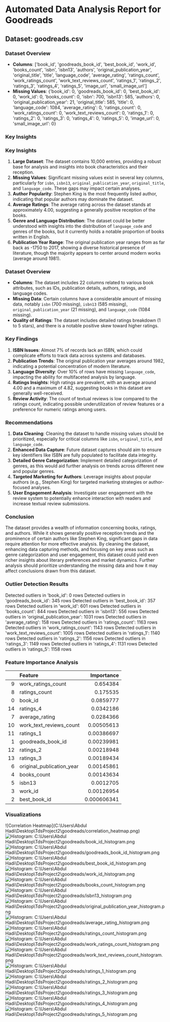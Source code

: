 # Automated Data Analysis Report for Goodreads

## Dataset: goodreads.csv

### Dataset Overview
- **Columns**: ['book_id', 'goodreads_book_id', 'best_book_id', 'work_id', 'books_count', 'isbn', 'isbn13', 'authors', 'original_publication_year', 'original_title', 'title', 'language_code', 'average_rating', 'ratings_count', 'work_ratings_count', 'work_text_reviews_count', 'ratings_1', 'ratings_2', 'ratings_3', 'ratings_4', 'ratings_5', 'image_url', 'small_image_url']
- **Missing Values**: {'book_id': 0, 'goodreads_book_id': 0, 'best_book_id': 0, 'work_id': 0, 'books_count': 0, 'isbn': 700, 'isbn13': 585, 'authors': 0, 'original_publication_year': 21, 'original_title': 585, 'title': 0, 'language_code': 1084, 'average_rating': 0, 'ratings_count': 0, 'work_ratings_count': 0, 'work_text_reviews_count': 0, 'ratings_1': 0, 'ratings_2': 0, 'ratings_3': 0, 'ratings_4': 0, 'ratings_5': 0, 'image_url': 0, 'small_image_url': 0}

### Key Insights
### Key Insights
1. **Large Dataset**: The dataset contains 10,000 entries, providing a robust base for analysis and insights into book characteristics and their reception.
2. **Missing Values**: Significant missing values exist in several key columns, particularly for `isbn`, `isbn13`, `original_publication_year`, `original_title`, and `language_code`. These gaps may impact certain analyses.
3. **Author Popularity**: Stephen King is the most frequently listed author, indicating that popular authors may dominate the dataset.
4. **Average Ratings**: The average rating across the dataset stands at approximately 4.00, suggesting a generally positive reception of the books.
5. **Genre and Language Distribution**: The dataset could be better understood with insights into the distribution of `language_code` and genres of the books, but it currently holds a notable proportion of books written in English.
6. **Publication Year Range**: The original publication year ranges from as far back as -1750 to 2017, showing a diverse historical presence of literature, though the majority appears to center around modern works (average around 1981).

### Dataset Overview
- **Columns**: The dataset includes 22 columns related to various book attributes, such as IDs, publication details, authors, ratings, and language codes.
- **Missing Data**: Certain columns have a considerable amount of missing data, notably `isbn` (700 missing), `isbn13` (585 missing), `original_publication_year` (21 missing), and `language_code` (1084 missing).
- **Quality of Ratings**: The dataset includes detailed ratings breakdown (1 to 5 stars), and there is a notable positive skew toward higher ratings.

### Key Findings
1. **ISBN Issues**: Almost 7% of records lack an ISBN, which could complicate efforts to track data across systems and databases.
2. **Publication Trends**: The original publication year averages around 1982, indicating a potential concentration of modern literature.
3. **Language Diversity**: Over 10% of rows have missing `language_code`, impacting the ability for multifaceted analysis by language.
4. **Ratings Insights**: High ratings are prevalent, with an average around 4.00 and a maximum of 4.82, suggesting books in this dataset are generally well-received.
5. **Review Activity**: The count of textual reviews is low compared to the ratings count, indicating possible underutilization of review features or a preference for numeric ratings among users.

### Recommendations
1. **Data Cleaning**: Cleaning the dataset to handle missing values should be prioritized, especially for critical columns like `isbn`, `original_title`, and `language_code`.
2. **Enhanced Data Capture**: Future dataset captures should aim to ensure key identifiers like ISBN are fully populated to facilitate data integrity.
3. **Detailed Genre Categorization**: Implement detailed categorization of genres, as this would aid further analysis on trends across different new and popular genres.
4. **Targeted Marketing for Authors**: Leverage insights about popular authors (e.g., Stephen King) for targeted marketing strategies or author-focused analyses.
5. **User Engagement Analysis**: Investigate user engagement with the review system to potentially enhance interaction with readers and increase textual review submissions.

### Conclusion
The dataset provides a wealth of information concerning books, ratings, and authors. While it shows generally positive reception trends and the prominence of certain authors like Stephen King, significant gaps in data require attention for more effective analysis. By cleaning the dataset, enhancing data capturing methods, and focusing on key areas such as genre categorization and user engagement, this dataset could yield even richer insights about literary preferences and market dynamics. Further analysis should prioritize understanding the missing data and how it may affect conclusions drawn from this dataset.

### Outlier Detection Results
Detected outliers in 'book_id': 0 rows
Detected outliers in 'goodreads_book_id': 345 rows
Detected outliers in 'best_book_id': 357 rows
Detected outliers in 'work_id': 601 rows
Detected outliers in 'books_count': 844 rows
Detected outliers in 'isbn13': 556 rows
Detected outliers in 'original_publication_year': 1031 rows
Detected outliers in 'average_rating': 158 rows
Detected outliers in 'ratings_count': 1163 rows
Detected outliers in 'work_ratings_count': 1143 rows
Detected outliers in 'work_text_reviews_count': 1005 rows
Detected outliers in 'ratings_1': 1140 rows
Detected outliers in 'ratings_2': 1156 rows
Detected outliers in 'ratings_3': 1149 rows
Detected outliers in 'ratings_4': 1131 rows
Detected outliers in 'ratings_5': 1158 rows

### Feature Importance Analysis
|    | Feature                   |   Importance |
|---:|:--------------------------|-------------:|
|  9 | work_ratings_count        |  0.654384    |
|  8 | ratings_count             |  0.175535    |
|  0 | book_id                   |  0.0859777   |
| 14 | ratings_4                 |  0.0342186   |
|  7 | average_rating            |  0.0284366   |
| 10 | work_text_reviews_count   |  0.00505613  |
| 11 | ratings_1                 |  0.00386697  |
|  1 | goodreads_book_id         |  0.00239981  |
| 12 | ratings_2                 |  0.00218948  |
| 13 | ratings_3                 |  0.00189434  |
|  6 | original_publication_year |  0.00145861  |
|  4 | books_count               |  0.00143634  |
|  5 | isbn13                    |  0.0012705   |
|  3 | work_id                   |  0.00126954  |
|  2 | best_book_id              |  0.000606341 |

### Visualizations
![Correlation Heatmap](C:\Users\Abdul Hadi\Desktop\TdsProject2\goodreads/correlation_heatmap.png)
![Histogram: C:\Users\Abdul Hadi\Desktop\TdsProject2\goodreads/book_id_histogram.png](book_id_histogram.png)
![Histogram: C:\Users\Abdul Hadi\Desktop\TdsProject2\goodreads/goodreads_book_id_histogram.png](goodreads_book_id_histogram.png)
![Histogram: C:\Users\Abdul Hadi\Desktop\TdsProject2\goodreads/best_book_id_histogram.png](best_book_id_histogram.png)
![Histogram: C:\Users\Abdul Hadi\Desktop\TdsProject2\goodreads/work_id_histogram.png](work_id_histogram.png)
![Histogram: C:\Users\Abdul Hadi\Desktop\TdsProject2\goodreads/books_count_histogram.png](books_count_histogram.png)
![Histogram: C:\Users\Abdul Hadi\Desktop\TdsProject2\goodreads/isbn13_histogram.png](isbn13_histogram.png)
![Histogram: C:\Users\Abdul Hadi\Desktop\TdsProject2\goodreads/original_publication_year_histogram.png](original_publication_year_histogram.png)
![Histogram: C:\Users\Abdul Hadi\Desktop\TdsProject2\goodreads/average_rating_histogram.png](average_rating_histogram.png)
![Histogram: C:\Users\Abdul Hadi\Desktop\TdsProject2\goodreads/ratings_count_histogram.png](ratings_count_histogram.png)
![Histogram: C:\Users\Abdul Hadi\Desktop\TdsProject2\goodreads/work_ratings_count_histogram.png](work_ratings_count_histogram.png)
![Histogram: C:\Users\Abdul Hadi\Desktop\TdsProject2\goodreads/work_text_reviews_count_histogram.png](work_text_reviews_count_histogram.png)
![Histogram: C:\Users\Abdul Hadi\Desktop\TdsProject2\goodreads/ratings_1_histogram.png](ratings_1_histogram.png)
![Histogram: C:\Users\Abdul Hadi\Desktop\TdsProject2\goodreads/ratings_2_histogram.png](ratings_2_histogram.png)
![Histogram: C:\Users\Abdul Hadi\Desktop\TdsProject2\goodreads/ratings_3_histogram.png](ratings_3_histogram.png)
![Histogram: C:\Users\Abdul Hadi\Desktop\TdsProject2\goodreads/ratings_4_histogram.png](ratings_4_histogram.png)
![Histogram: C:\Users\Abdul Hadi\Desktop\TdsProject2\goodreads/ratings_5_histogram.png](ratings_5_histogram.png)

